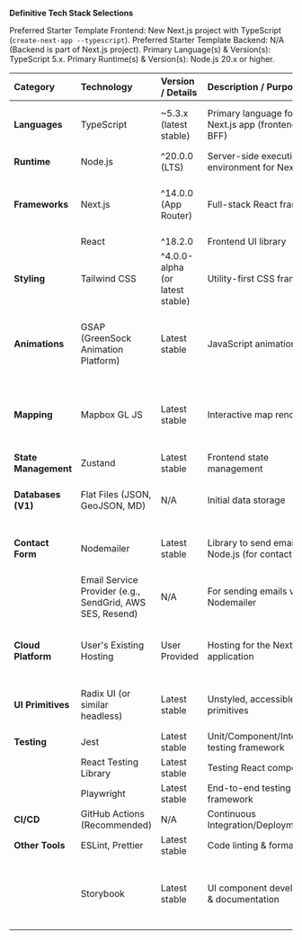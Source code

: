 **Definitive Tech Stack Selections**

Preferred Starter Template Frontend: New Next.js project with TypeScript (`create-next-app --typescript`).
Preferred Starter Template Backend: N/A (Backend is part of Next.js project).
Primary Language(s) & Version(s): TypeScript 5.x.
Primary Runtime(s) & Version(s): Node.js 20.x or higher.

| Category             | Technology                        | Version / Details             | Description / Purpose                                       | Justification (Optional)                                                                 |
| :------------------- | :-------------------------------- | :---------------------------- | :---------------------------------------------------------- | :--------------------------------------------------------------------------------------- |
| **Languages** | TypeScript                        | ~5.3.x (latest stable)        | Primary language for Next.js app (frontend & BFF)           | Type safety, improved maintainability, better tooling.                                   |
| **Runtime** | Node.js                           | ^20.0.0 (LTS)                 | Server-side execution environment for Next.js               | Required by Next.js.                                                                     |
| **Frameworks** | Next.js                           | ^14.0.0 (App Router)          | Full-stack React framework                                  | Hybrid rendering, routing, image optimization, API routes.                               |
|                      | React                             | ^18.2.0                       | Frontend UI library                                         | Core of Next.js.                                                                         |
| **Styling** | Tailwind CSS                      | ^4.0.0-alpha (or latest stable) | Utility-first CSS framework                               | Rapid UI development, responsive design, dark mode.                                      |
| **Animations** | GSAP (GreenSock Animation Platform) | Latest stable                 | JavaScript animation library                                | Sophisticated, performant animations. Review licensing for commercial use.              |
| **Mapping** | Mapbox GL JS                      | Latest stable                 | Interactive map rendering                                   | Recommended. *Alternatives: MapLibre GL JS, Leaflet.* Potentially paid at scale.           |
| **State Management** | Zustand                           | Latest stable                 | Frontend state management                                   | Lightweight, simple, scalable.                                                           |
| **Databases (V1)** | Flat Files (JSON, GeoJSON, MD)    | N/A                           | Initial data storage                                        | Simplicity for V1. *Evaluate DBaaS for future.* |
| **Contact Form** | Nodemailer                        | Latest stable                 | Library to send emails from Node.js (for contact form)      | Enables self-hosted contact form submission.                                             |
|                      | Email Service Provider (e.g., SendGrid, AWS SES, Resend) | N/A            | For sending emails via Nodemailer                           | Required if self-hosting contact form. Free tiers often available.                      |
| **Cloud Platform** | User's Existing Hosting           | User Provided                 | Hosting for the Next.js application                         | Constraint. Must support Node.js or advanced static hosting. Potentially paid.           |
| **UI Primitives** | Radix UI (or similar headless)    | Latest stable                 | Unstyled, accessible UI primitives                          | Foundation for Shadcn/ui-inspired custom components.                                     |
| **Testing** | Jest                              | Latest stable                 | Unit/Component/Integration testing framework                | Widely used for React.                                                                   |
|                      | React Testing Library             | Latest stable                 | Testing React components                                    | User-centric testing.                                                                    |
|                      | Playwright                        | Latest stable                 | End-to-end testing framework                                | Modern, cross-browser.                                                                   |
| **CI/CD** | GitHub Actions (Recommended)      | N/A                           | Continuous Integration/Deployment                           | Automation. Free/paid tiers.                                                             |
| **Other Tools** | ESLint, Prettier                  | Latest stable                 | Code linting & formatting                                   | Code quality and consistency.                                                            |
|                      | Storybook                         | Latest stable                 | UI component development & documentation                    | Isolated development, visual testing. Potentially paid for advanced hosting/features.    |
``` 